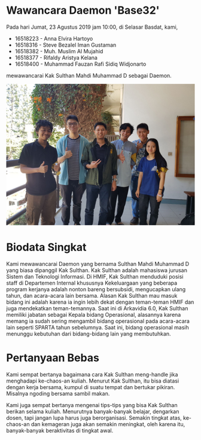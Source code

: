 # Wawancara Daemon 'Base32'
Pada hari Jumat, 23 Agustus 2019 jam 10:00, di Selasar Basdat, kami,
- 16518223 - Anna Elvira Hartoyo
- 16518316 - Steve Bezalel Iman Gustaman
- 16518382 - Muh. Muslim Al Mujahid
- 16518377 - Rifaldy Aristya Kelana
- 16518400 - Muhammad Fauzan Rafi Sidiq Widjonarto

mewawancarai Kak Sulthan Mahdi Muhammad D sebagai Daemon.

![Foto Wawancara](585708.jpg)

# Biodata Singkat
Kami mewawancarai Daemon yang bernama Sulthan Mahdi Muhammad D yang biasa dipanggil Kak Sulthan. Kak Sulthan adalah mahasiswa jurusan Sistem dan Teknologi Informasi. Di HMIF, Kak Sulthan menduduki posisi staff di Departemen Internal khususnya Kekeluargaan yang beberapa program kerjanya adalah nonton bareng bersubsidi, mengucapkan ulang tahun, dan acara-acara lain bersama. Alasan Kak Sulthan mau masuk bidang ini adalah karena ia ingin lebih dekat dengan teman-teman HMIF dan juga mendekatkan teman-temannya. Saat ini di Arkavidia 6.0, Kak Sulthan memiliki jabatan sebagai Kepala bidang Operasional, alasannya karena memang ia sudah sering mengambil bidang operasional pada acara-acara lain seperti SPARTA tahun sebelumnya. Saat ini, bidang operasional masih menunggu kebutuhan dari bidang-bidang lain yang membutuhkan.

# Pertanyaan Bebas
Kami sempat bertanya bagaimana cara Kak Sulthan meng-handle jika menghadapi ke-chaos-an kuliah. Menurut Kak Sulthan, itu bisa diatasi dengan kerja bersama, kumpul di suatu tempat dan bertukar pikiran. Misalnya ngoding bersama sambil makan.

Kami juga sempat bertanya mengenai tips-tips yang bisa Kak Sulthan berikan selama kuliah. Menurutnya banyak-banyak belajar, dengarkan dosen, tapi jangan lupa harus juga berorganisasi. Semakin tingkat atas, ke-chaos-an dan kemageran juga akan semakin meningkat, oleh karena itu, banyak-banyak beraktivitas di tingkat awal.
